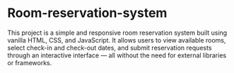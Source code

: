 # Room-reservation-system
This project is a simple and responsive room reservation system built using vanilla HTML, CSS, and JavaScript. It allows users to view available rooms, select check-in and check-out dates, and submit reservation requests through an interactive interface — all without the need for external libraries or frameworks.
